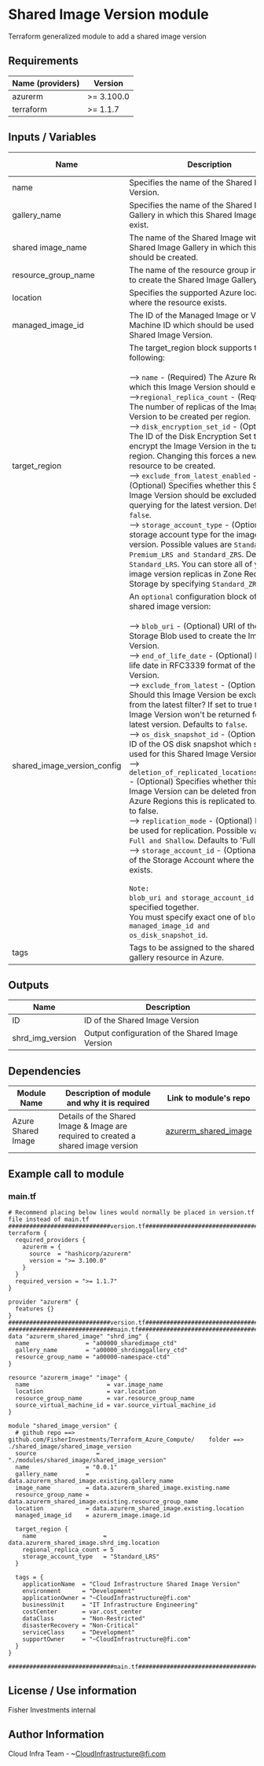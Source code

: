 # Shared Image Version module

Terraform generalized module to add a shared image version

## Requirements

| Name (providers)   | Version            |
|--------------------|--------------------|
| azurerm            | >= 3.100.0         |
| terraform          | >= 1.1.7 |


## Inputs / Variables

| Name              | Description                              | Type    | Default Value   | Required | Sensitive |
|-------------------|------------------------------------------|---------|-----------------|:--------:| --------- |
| name | Specifies the name of the Shared Image Version. | `string` | `None`  | yes | no |
| gallery_name | Specifies the name of the Shared Image Gallery in which this Shared Image should exist. | `string` | `None`  | yes | no |
| shared image_name | The name of the Shared Image within the Shared Image Gallery in which this Version should be created. | `string` | `None`  | yes | no |
| resource_group_name | The name of the resource group in which to create the Shared Image Gallery. | `string` | `None`  | yes | no |
| location | Specifies the supported Azure location where the resource exists. | `string` | `None`  | yes | no |
| managed_image_id | The ID of the Managed Image or Virtual Machine ID which should be used for this Shared Image Version. | `string` | `None`  | yes | no |
| target_region | The target_region block supports the following: <br><br> --> `name` - (Required) The Azure Region in which this Image Version should exist.<br>-->`regional_replica_count` - (Required) The number of replicas of the Image Version to be created per region.<br> --> `disk_encryption_set_id` - (Optional) The ID of the Disk Encryption Set to encrypt the Image Version in the target region. Changing this forces a new resource to be created.<br> --> `exclude_from_latest_enabled` - (Optional) Specifies whether this Shared Image Version should be excluded when querying for the latest version. Defaults to `false`.<br> --> `storage_account_type` - (Optional) The storage account type for the image version. Possible values are `Standard_LRS, Premium_LRS and Standard_ZRS`. Defaults to `Standard_LRS`. You can store all of your image version replicas in Zone Redundant Storage by specifying `Standard_ZRS`. | `map` | `None`  | yes | no |
| shared_image_version_config | An `optional` configuration block of the shared image version: <br><br> --> `blob_uri` - (Optional) URI of the Azure Storage Blob used to create the Image Version.<br> --> `end_of_life_date` -  (Optional) he end of life date in RFC3339 format of the Image Version.<br> --> `exclude_from_latest` - (Optional) Should this Image Version be excluded from the latest filter? If set to true this Image Version won't be returned for the latest version. Defaults to `false`. <br> --> `os_disk_snapshot_id` - (Optional) The ID of the OS disk snapshot which should be used for this Shared Image Version. <br> --> `deletion_of_replicated_locations_enabled` - (Optional) Specifies whether this Shared Image Version can be deleted from the Azure Regions this is replicated to. Defaults to false. <br> --> `replication_mode` - (Optional) Mode to be used for replication. Possible values are `Full and Shallow`. Defaults to 'Full'. <br> --> `storage_account_id` - (Optional) The ID of the Storage Account where the Blob exists. <br><br> `Note:`<br> `blob_uri and storage_account_id` must be specified together.<br> You must specify exact one of `blob_uri, managed_image_id and os_disk_snapshot_id`. | `map` | `{}`  | no | no |
| tags | Tags to be assigned to the shared image gallery resource in Azure. | `object` or `map` | `null` | yes | no |

## Outputs
| Name              | Description                              |
|-------------------|------------------------------------------|
| ID | ID of the Shared Image Version |
| shrd_img_version | Output configuration of the Shared Image Version |

## Dependencies

| Module Name       | Description of module and why it is required | Link to module's repo |
|-------------------|----------------------------------------------|:---------------------:|
| Azure Shared Image              | Details of the Shared Image & Image are required to created a shared image version            | [azurerm_shared_image](https://github.com/FisherInvestments/Terraform_Azure_Compute/tree/main/shared_image/shared_image) |


## Example call to module

### main.tf
```HCL
# Recommend placing below lines would normally be placed in version.tf file instead of main.tf
#############################version.tf####################################
terraform {
  required_providers {
    azurerm = {
      source  = "hashicorp/azurerm"
      version = ">= 3.100.0"
    }
  }
  required_version = ">= 1.1.7"
}

provider "azurerm" {
  features {}
}
#############################version.tf####################################
##############################main.tf######################################
data "azurerm_shared_image" "shrd_img" {
  name                = "a00000_sharedimage_ctd"
  gallery_name        = "a00000_shrdimggallery_ctd"
  resource_group_name = "a00000-namespace-ctd"
}

resource "azurerm_image" "image" {
  name                      = var.image_name
  location                  = var.location
  resource_group_name       = var.resource_group_name
  source_virtual_machine_id = var.source_virtual_machine_id
}

module "shared_image_version" {
  # github repo ==> github.com/FisherInvestments/Terraform_Azure_Compute/    folder ==> ./shared_image/shared_image_version
  source                 = "./modules/shared_image/shared_image_version"
  name                = "0.0.1"
  gallery_name        = data.azurerm_shared_image.existing.gallery_name
  image_name          = data.azurerm_shared_image.existing.name
  resource_group_name = data.azurerm_shared_image.existing.resource_group_name
  location            = data.azurerm_shared_image.existing.location 
  managed_image_id    = azurerm_image.image.id

  target_region {
    name                   = data.azurerm_shared_image.shrd_img.location
    regional_replica_count = 5
    storage_account_type   = "Standard_LRS"
  }

  tags = {
    applicationName  = "Cloud Infrastructure Shared Image Version"
    environment      = "Development"
    applicationOwner = "~CloudInfrastructure@fi.com"
    businessUnit     = "IT Infrastructure Engineering"
    costCenter       = var.cost_center
    dataClass        = "Non-Restricted"
    disasterRecovery = "Non-Critical"
    serviceClass     = "Development"
    supportOwner     = "~CloudInfrastructure@fi.com"
  }
}

##############################main.tf######################################
```

## License / Use information

Fisher Investments internal


## Author Information

Cloud Infra Team - ~CloudInfrastructure@fi.com